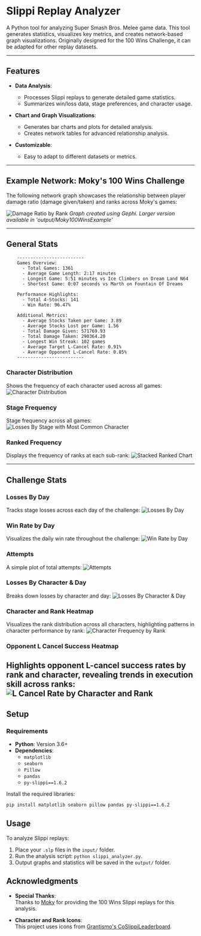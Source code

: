 # Slippi Replay Analyzer

A Python tool for analyzing Super Smash Bros. Melee game data. This tool generates statistics, visualizes key metrics, and creates network-based graph visualizations. Originally designed for the 100 Wins Challenge, it can be adapted for other replay datasets.

---

## Features

- **Data Analysis**:
  - Processes Slippi replays to generate detailed game statistics.
  - Summarizes win/loss data, stage preferences, and character usage.

- **Chart and Graph Visualizations**:
  - Generates bar charts and plots for detailed analysis.
  - Creates network tables for advanced relationship analysis.

- **Customizable**:
  - Easy to adapt to different datasets or metrics.

---

## Example Network: Moky's 100 Wins Challenge

The following network graph showcases the relationship between player damage ratio (damage given/taken) and ranks across Moky's games:

![Damage Ratio by Rank](output/Moky100WinsExample/graph_Moky100Wins_DamageRatio_sml.png)
*Graph created using Gephi.* *Larger version available in 'output/Moky100WinsExample'*

---

## General Stats

``` 
    -------------------------
    Games Overview:
      - Total Games: 1361
      - Average Game Length: 2:17 minutes
      - Longest Game: 5:51 minutes vs Ice Climbers on Dream Land N64
      - Shortest Game: 0:07 seconds vs Marth on Fountain Of Dreams

    Performance Highlights:
      - Total 4-Stocks: 141
      - Win Rate: 96.47%
      
    Additional Metrics:
      - Average Stocks Taken per Game: 3.89
      - Average Stocks Lost per Game: 1.56
      - Total Damage Given: 571769.93
      - Total Damage Taken: 290364.20
      - Longest Win Streak: 102 games
      - Average Target L-Cancel Rate: 0.91%
      - Average Opponent L-Cancel Rate: 0.85% 
    -------------------------
```

### Character Distribution
Shows the frequency of each character used across all games:
![Character Distribution](output/Moky100WinsExample/char_freq_all.png)

### Stage Frequency
Stage frequency across all games:
![Losses By Stage with Most Common Character](output/Moky100WinsExample/stage_freq_all.png)

### Ranked Frequency
Displays the frequency of ranks at each sub-rank:
![Stacked Ranked Chart](output/Moky100WinsExample/stacked_rank_chart.png)

---

## Challenge Stats

### Losses By Day
Tracks stage losses across each day of the challenge:
![Losses By Day](output/Moky100WinsExample/loss_stage_day.png)

### Win Rate by Day
Visualizes the daily win rate throughout the challenge:
![Win Rate by Day](output/Moky100WinsExample/win_rate.png)

### Attempts
A simple plot of total attempts:
![Attempts](output/Moky100WinsExample/plot_no_stages.png)

### Losses By Character & Day
Breaks down losses by character and day:
![Losses By Character & Day](output/Moky100WinsExample/char_loss.png)

### Character and Rank Heatmap
Visualizes the rank distribution across all characters, highlighting patterns in character performance by rank:
![Character Frequency by Rank](output/Moky100WinsExample/rank_distribution_heatmap.png)

### Opponent L Cancel Success Heatmap
Highlights opponent L-cancel success rates by rank and character, revealing trends in execution skill across ranks:
![L Cancel Rate by Character and Rank](output/Moky100WinsExample/rank_character_lcancel_heatmap.png)
---

## Setup

### Requirements

- **Python**: Version 3.6+
- **Dependencies**:
  - `matplotlib`
  - `seaborn`
  - `Pillow`
  - `pandas`
  - `py-slippi==1.6.2`

Install the required libraries:
```bash
pip install matplotlib seaborn pillow pandas py-slippi==1.6.2
```

## Usage
To analyze Slippi replays:
1. Place your `.slp` files in the `input/` folder.
2. Run the analysis script: `python slippi_analyzer.py`.
3. Output graphs and statistics will be saved in the `output/` folder.

## Acknowledgments

- **Special Thanks**:  
  Thanks to [Moky](https://x.com/moky_dokie) for providing the 100 Wins Slippi replays for this analysis.

- **Character and Rank Icons**:  
  This project uses icons from [Grantismo's CoSlippiLeaderboard](https://github.com/Grantismo/CoSlippiLeaderboard).

